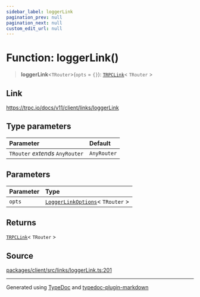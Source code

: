 ```yaml
---
sidebar_label: loggerLink
pagination_prev: null
pagination_next: null
custom_edit_url: null
---
```


# Function: loggerLink()

> **loggerLink**\<`TRouter`\>(`opts` = `{}`): [`TRPCLink`](../04-Type%20Aliases/04-type-alias.TRPCLink.md)< `TRouter` \>

## Link

https://trpc.io/docs/v11/client/links/loggerLink

## Type parameters

| Parameter                       | Default     |
| :------------------------------ | :---------- |
| `TRouter` _extends_ `AnyRouter` | `AnyRouter` |

## Parameters

| Parameter | Type                                                                                    |
| :-------- | :-------------------------------------------------------------------------------------- |
| `opts`    | [`LoggerLinkOptions`](../03-Interfaces/04-interface.LoggerLinkOptions.md)< `TRouter` \> |

## Returns

[`TRPCLink`](../04-Type%20Aliases/04-type-alias.TRPCLink.md)< `TRouter` \>

## Source

[packages/client/src/links/loggerLink.ts:201](https://github.com/trpc/trpc/blob/caccce64/packages/client/src/links/loggerLink.ts#L201)

---

Generated using [TypeDoc](https://typedoc.org/) and [typedoc-plugin-markdown](https://www.npmjs.com/package/typedoc-plugin-markdown)
